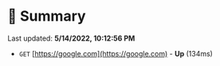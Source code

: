 # 📖 Summary
Last updated: **5/14/2022, 10:12:56 PM**

- `GET` [https://google.com](https://google.com) - **Up** (134ms)
